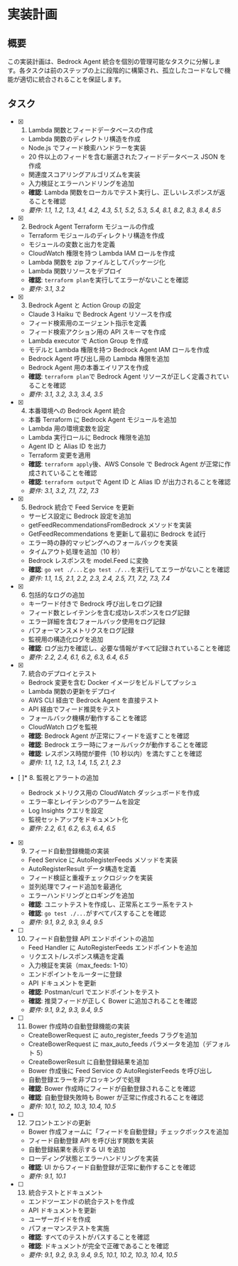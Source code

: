 # 実装計画

## 概要

この実装計画は、Bedrock Agent 統合を個別の管理可能なタスクに分解します。各タスクは前のステップの上に段階的に構築され、孤立したコードなしで機能が適切に統合されることを保証します。

## タスク

- [x] 1. Lambda 関数とフィードデータベースの作成

  - Lambda 関数のディレクトリ構造を作成
  - Node.js でフィード検索ハンドラーを実装
  - 20 件以上のフィードを含む厳選されたフィードデータベース JSON を作成
  - 関連度スコアリングアルゴリズムを実装
  - 入力検証とエラーハンドリングを追加
  - **確認**: Lambda 関数をローカルでテスト実行し、正しいレスポンスが返ることを確認
  - _要件: 1.1, 1.2, 1.3, 4.1, 4.2, 4.3, 5.1, 5.2, 5.3, 5.4, 8.1, 8.2, 8.3, 8.4, 8.5_

- [x] 2. Bedrock Agent Terraform モジュールの作成

  - Terraform モジュールのディレクトリ構造を作成
  - モジュールの変数と出力を定義
  - CloudWatch 権限を持つ Lambda IAM ロールを作成
  - Lambda 関数を zip ファイルとしてパッケージ化
  - Lambda 関数リソースをデプロイ
  - **確認**: `terraform plan`を実行してエラーがないことを確認
  - _要件: 3.1, 3.2_

- [x] 3. Bedrock Agent と Action Group の設定

  - Claude 3 Haiku で Bedrock Agent リソースを作成
  - フィード検索用のエージェント指示を定義
  - フィード検索アクション用の API スキーマを作成
  - Lambda executor で Action Group を作成
  - モデルと Lambda 権限を持つ Bedrock Agent IAM ロールを作成
  - Bedrock Agent 呼び出し用の Lambda 権限を追加
  - Bedrock Agent 用の本番エイリアスを作成
  - **確認**: `terraform plan`で Bedrock Agent リソースが正しく定義されていることを確認
  - _要件: 3.1, 3.2, 3.3, 3.4, 3.5_

- [x] 4. 本番環境への Bedrock Agent 統合

  - 本番 Terraform に Bedrock Agent モジュールを追加
  - Lambda 用の環境変数を設定
  - Lambda 実行ロールに Bedrock 権限を追加
  - Agent ID と Alias ID を出力
  - Terraform 変更を適用
  - **確認**: `terraform apply`後、AWS Console で Bedrock Agent が正常に作成されていることを確認
  - **確認**: `terraform output`で Agent ID と Alias ID が出力されることを確認
  - _要件: 3.1, 3.2, 7.1, 7.2, 7.3_

- [x] 5. Bedrock 統合で Feed Service を更新

  - サービス設定に Bedrock 設定を追加
  - getFeedRecommendationsFromBedrock メソッドを実装
  - GetFeedRecommendations を更新して最初に Bedrock を試行
  - エラー時の静的マッピングへのフォールバックを実装
  - タイムアウト処理を追加（10 秒）
  - Bedrock レスポンスを model.Feed に変換
  - **確認**: `go vet ./...`と`go test ./...`を実行してエラーがないことを確認
  - _要件: 1.1, 1.5, 2.1, 2.2, 2.3, 2.4, 2.5, 7.1, 7.2, 7.3, 7.4_

- [x] 6. 包括的なログの追加

  - キーワード付きで Bedrock 呼び出しをログ記録
  - フィード数とレイテンシを含む成功レスポンスをログ記録
  - エラー詳細を含むフォールバック使用をログ記録
  - パフォーマンスメトリクスをログ記録
  - 監視用の構造化ログを追加
  - **確認**: ログ出力を確認し、必要な情報がすべて記録されていることを確認
  - _要件: 2.2, 2.4, 6.1, 6.2, 6.3, 6.4, 6.5_

- [x] 7. 統合のデプロイとテスト

  - Bedrock 変更を含む Docker イメージをビルドしてプッシュ
  - Lambda 関数の更新をデプロイ
  - AWS CLI 経由で Bedrock Agent を直接テスト
  - API 経由でフィード推奨をテスト
  - フォールバック機構が動作することを確認
  - CloudWatch ログを監視
  - **確認**: Bedrock Agent が正常にフィードを返すことを確認
  - **確認**: Bedrock エラー時にフォールバックが動作することを確認
  - **確認**: レスポンス時間が要件（10 秒以内）を満たすことを確認
  - _要件: 1.1, 1.2, 1.3, 1.4, 1.5, 2.1, 2.3_

- [ ]\* 8. 監視とアラートの追加

  - Bedrock メトリクス用の CloudWatch ダッシュボードを作成
  - エラー率とレイテンシのアラームを設定
  - Log Insights クエリを設定
  - 監視セットアップをドキュメント化
  - _要件: 2.2, 6.1, 6.2, 6.3, 6.4, 6.5_

- [x] 9. フィード自動登録機能の実装

  - Feed Service に AutoRegisterFeeds メソッドを実装
  - AutoRegisterResult データ構造を定義
  - フィード検証と重複チェックロジックを実装
  - 並列処理でフィード追加を最適化
  - エラーハンドリングとロギングを追加
  - **確認**: ユニットテストを作成し、正常系とエラー系をテスト
  - **確認**: `go test ./...`がすべてパスすることを確認
  - _要件: 9.1, 9.2, 9.3, 9.4, 9.5_

- [ ] 10. フィード自動登録 API エンドポイントの追加

  - Feed Handler に AutoRegisterFeeds エンドポイントを追加
  - リクエスト/レスポンス構造を定義
  - 入力検証を実装（max_feeds: 1-10）
  - エンドポイントをルーターに登録
  - API ドキュメントを更新
  - **確認**: Postman/curl でエンドポイントをテスト
  - **確認**: 推奨フィードが正しく Bower に追加されることを確認
  - _要件: 9.1, 9.2, 9.3, 9.4, 9.5_

- [ ] 11. Bower 作成時の自動登録機能の実装

  - CreateBowerRequest に auto_register_feeds フラグを追加
  - CreateBowerRequest に max_auto_feeds パラメータを追加（デフォルト 5）
  - CreateBowerResult に自動登録結果を追加
  - Bower 作成後に Feed Service の AutoRegisterFeeds を呼び出し
  - 自動登録エラーを非ブロッキングで処理
  - **確認**: Bower 作成時にフィードが自動登録されることを確認
  - **確認**: 自動登録失敗時も Bower が正常に作成されることを確認
  - _要件: 10.1, 10.2, 10.3, 10.4, 10.5_

- [ ] 12. フロントエンドの更新

  - Bower 作成フォームに「フィードを自動登録」チェックボックスを追加
  - フィード自動登録 API を呼び出す関数を実装
  - 自動登録結果を表示する UI を追加
  - ローディング状態とエラーハンドリングを実装
  - **確認**: UI からフィード自動登録が正常に動作することを確認
  - _要件: 9.1, 10.1_

- [ ] 13. 統合テストとドキュメント

  - エンドツーエンドの統合テストを作成
  - API ドキュメントを更新
  - ユーザーガイドを作成
  - パフォーマンステストを実施
  - **確認**: すべてのテストがパスすることを確認
  - **確認**: ドキュメントが完全で正確であることを確認
  - _要件: 9.1, 9.2, 9.3, 9.4, 9.5, 10.1, 10.2, 10.3, 10.4, 10.5_
